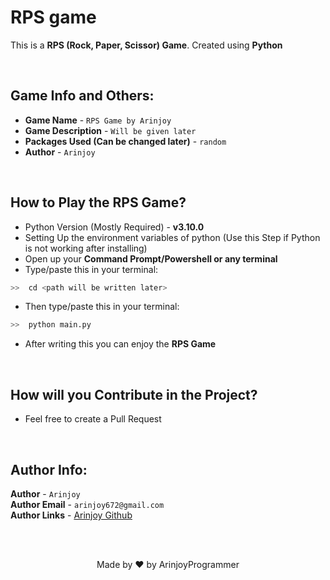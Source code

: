# RPS game

This is a **RPS (Rock, Paper, Scissor) Game**. Created using **Python**

<br/>

## Game Info and Others:

- **Game Name** - `RPS Game by Arinjoy`
- **Game Description** - `Will be given later`
- **Packages Used (Can be changed later)** - `random`
- **Author** - `Arinjoy`

<br/>

## How to Play the RPS Game?

- Python Version (Mostly Required) - **v3.10.0**
- Setting Up the environment variables of python (Use this Step if Python is not working after installing)
- Open up your **Command Prompt/Powershell or any terminal**
- Type/paste this in your terminal:
```bash
>>  cd <path will be written later>
```
- Then type/paste this in your terminal:
```bash
>>  python main.py
```
- After writing this you can enjoy the **RPS Game**

<br/>

## How will you Contribute in the Project?

- Feel free to create a Pull Request

<br/>

## Author Info:

**Author** - ``Arinjoy``<br>
**Author Email** - ``arinjoy672@gmail.com``<br>
**Author Links** - [Arinjoy Github](https://github.com/ArinjoyProgrammer)

<br/><br/>

<div align="center">
    Made by ❤ by ArinjoyProgrammer
</div>
